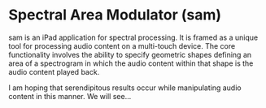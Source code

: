 Spectral Area Modulator (sam)
=============================

sam is an iPad application for spectral processing. It is framed as a unique tool for processing audio content 
on a multi-touch device. The core functionality involves the ability to specify geometric shapes defining an
area of a spectrogram in which the audio content within that shape is the audio content played back. 

I am hoping that serendipitous results occur while manipulating audio content in this manner. We will see...
